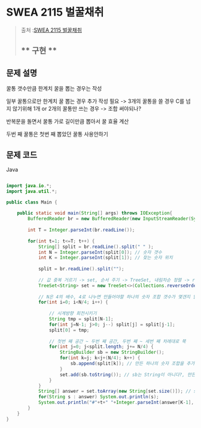 # SWEA 2115 벌꿀채취

>  출처 :[SWEA 2115 벌꿀채취]([[https://www.acmicpc.net/problem/17128](https://swexpertacademy.com/main/code/problem/problemDetail.do?contestProbId=AWXRUN9KfZ8DFAUo&categoryId=AWXRUN9KfZ8DFAUo&categoryType=CODE&problemTitle=%EB%AA%A8%EC%9D%98&orderBy=FIRST_REG_DATETIME&selectCodeLang=ALL&select-1=&pageSize=10&pageIndex=1](https://swexpertacademy.com/main/code/problem/problemDetail.do?contestProbId=AV5V4A46AdIDFAWu&categoryId=AV5V4A46AdIDFAWu&categoryType=CODE&problemTitle=%EB%AA%A8%EC%9D%98&orderBy=PASS_RATE&selectCodeLang=ALL&select-1=&pageSize=10&pageIndex=1)))
> 
>  ## ** 구현 **

## 문제 설명

꿀통 갯수만큼 한계치 꿀을 뽑는 경우는 작성

일부 꿀통으로만 한계치 꿀 뽑는 경우 추가 작성 필요 -> 3개의 꿀통을 쓸 경우 C를 넘지 않기위해 1개 or 2개의 꿀통만 쓰는 경우 -> 조합 써야되나?

반복문을 돌면서 꿀통 가로 길이만큼 뽑아서 꿀 효율 계산

두번 째 꿀통은 첫번 째 뽑았던 꿀통 사용안하기

## 문제 코드
Java
```java

import java.io.*;
import java.util.*;

public class Main {
	
	public static void main(String[] args) throws IOException{
		BufferedReader br = new BufferedReader(new InputStreamReader(System.in));
		
		int T = Integer.parseInt(br.readLine());
		
		for(int t=1; t<=T; t++) {
			String[] split = br.readLine().split(" " );
			int N = Integer.parseInt(split[0]); // 숫자 갯수
			int K = Integer.parseInt(split[1]); // 찾는 숫자 위치
			
			split = br.readLine().split("");
			
			// 값 중복 거르기 -> set, 순서 주기 -> TreeSet, 내림차순 정렬 -> reverseOrder()
			TreeSet<String> set = new TreeSet<>(Collections.reverseOrder()); 
			
			// N은 4의 배수, 4로 나누면 만들어야할 하나의 숫자 조합 갯수가 몇갠지 알 수 있다.
			for(int i=0; i<N/4; i++) {
				
				// 시계방향 회전시키기 
				String tmp = split[N-1];
				for(int j=N-1; j>0; j--) split[j] = split[j-1];
				split[0] = tmp;
				
				// 첫번 째 공간 ~ 두번 째 공간, 두번 째 ~ 세번 째 차례대로 쭉
				for(int j=0; j<split.length; j+= N/4) {
					StringBuilder sb = new StringBuilder();
					for(int k=j; k<j+(N/4); k++) {
						sb.append(split[k]); // 만든 하나의 숫자 조합을 추가
					}
					set.add(sb.toString()); // sb는 String이 아니다?, 만든 조합 set에 저장
				}
			}
			String[] answer = set.toArray(new String[set.size()]); // set을 배열로
			for(String s : answer) System.out.println(s);
			System.out.println("#"+t+" "+Integer.parseInt(answer[K-1], 16)); // K번째 숫자 10진수
		}
	}
}
